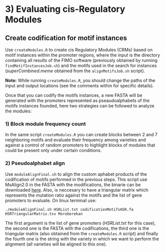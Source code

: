 # 3) Evaluating cis-Regulatory Modules
## Create codification for motif instances
Use `createModules.R` to create cis Regulatory Modules (CRMs) based on motif instances within the promoter regions, where the input is the directory containing all results of the FIMO software (previously obtained by running `findMotifInstancesJob.sh`) and the motifs used in the search for instances (*superCombined.meme* obtained from the `alignMotifsJob.sh` script).

**Note:** While running `createModules.R`, you should change the paths of the input and output locations (see the comments within for specific details).

Once that you can codify the motifs instances, a new FASTA will be generated with the promoters represented as pseaudoalphabets of the motifs instances founded, here two strategies can be followed to analyze the modules: 

### 1) Block module frequency count
In the same script `createModules.R` you can create blocks between 2 and 7 neighboring motifs and evaluate their frequency among varieties and against a control of random promoters to highlight blocks of modules that could be present only under certain conditions.

### 2) Pseudoalphabet align
Use `moduleAlignFinal.sh` to align the custom aphabet products of the codification of motifs performed in the previous steps. This script use MsAlign2.0 in the FASTA with the modifications, the binarie can be downloaded [here](http://www.atgc-montpellier.fr/ms_align/usersguide.php). Also, is neccesary to have a triangular matrix which represents the mutation ratio against the motifs and the list of gene promoters to evaluate. On linux terminal use:

```
./moduleAlignFinal.sh HSRList.txt codificationMotifsHSR.fa HSRTriangularMatrix.tsv Moroberekan
```

The first argument is the list of gene promoters (*HSRList.txt* for this case), the second one is the FASTA with the codifications, the third one is the triangular matrix (also obtained from the `createModules.R` script) and finally the fourth one is the string with the variety in which we want to perform the alignment (all varieties will be aligned to this one).
